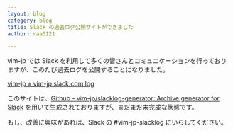 ```yaml
---
layout: blog
category: blog
title: Slack の過去ログ公開サイトができました
author: raa0121

---
```


vim-jp では Slack を利用して多くの皆さんとコミュニケーションを行っておりますが、このたび過去ログを公開することになりました。

[vim-jp » vim-jp.slack.com log](https://vim-jp.org/slacklog/)

このサイトは、[Github - vim-jp/slacklog-generator: Archive generator for Slack](https://github.com/vim-jp/slacklog-generator)
を用いて生成されておりますが、まだまだ未完成な状態です。

もし、改善に興味があれば、Slack の #vim-jp-slacklog にいらしてください。
